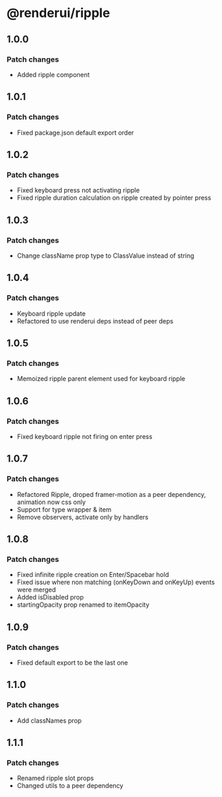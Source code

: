 # @renderui/ripple

## 1.0.0

### Patch changes

- Added ripple component

## 1.0.1

### Patch changes

- Fixed package.json default export order

## 1.0.2

### Patch changes

- Fixed keyboard press not activating ripple
- Fixed ripple duration calculation on ripple created by pointer press

## 1.0.3

### Patch changes

- Change className prop type to ClassValue instead of string

## 1.0.4

### Patch changes

- Keyboard ripple update
- Refactored to use renderui deps instead of peer deps

## 1.0.5

### Patch changes

- Memoized ripple parent element used for keyboard ripple

## 1.0.6

### Patch changes

- Fixed keyboard ripple not firing on enter press

## 1.0.7

### Patch changes

- Refactored Ripple, droped framer-motion as a peer dependency, animation now css only
- Support for type wrapper & item
- Remove observers, activate only by handlers

## 1.0.8

### Patch changes

- Fixed infinite ripple creation on Enter/Spacebar hold
- Fixed issue where non matching (onKeyDown and onKeyUp) events were merged
- Added isDisabled prop
- startingOpacity prop renamed to itemOpacity

## 1.0.9

### Patch changes

- Fixed default export to be the last one

## 1.1.0

### Patch changes

- Add classNames prop

## 1.1.1

### Patch changes

- Renamed ripple slot props
- Changed utils to a peer dependency